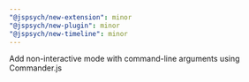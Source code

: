 ```yaml
---
"@jspsych/new-extension": minor
"@jspsych/new-plugin": minor
"@jspsych/new-timeline": minor
---
```


Add non-interactive mode with command-line arguments using Commander.js
